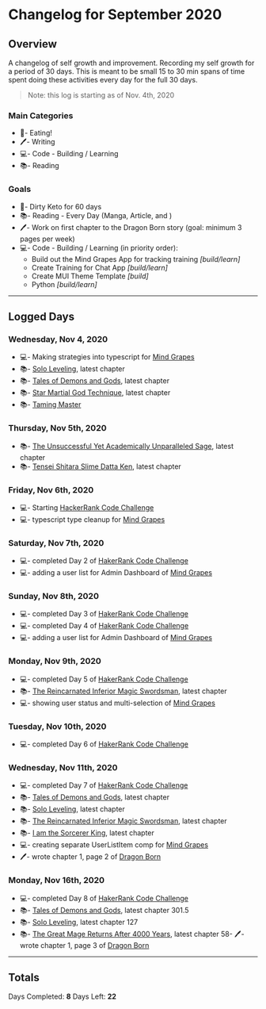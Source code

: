 # Changelog for September 2020

## Overview

A changelog of self growth and improvement. Recording my self growth for a period of 30 days. This is meant to be small 15 to 30 min spans of time spent doing these activities every day for the full 30 days.

> Note: this log is starting as of Nov. 4th, 2020

### Main Categories

- 🍎- Eating!
- 🖊- Writing
- 💻- Code - Building / Learning
- 📚- Reading

### Goals

- 🍎- Dirty Keto for 60 days
- 📚- Reading - Every Day (Manga, Article, and )
- 🖊- Work on first chapter to the Dragon Born story (goal: minimum 3 pages per week)
- 💻- Code - Building / Learning (in priority order):
  - Build out the Mind Grapes App for tracking training _[build/learn]_
  - Create Training for Chat App _[build/learn]_
  - Create MUI Theme Template _[build]_
  - Python _[build/learn]_

---

## Logged Days

### Wednesday, Nov 4, 2020

- 💻- Making strategies into typescript for [Mind Grapes](https://github.com/myronschippers/mind-grapes-connect)
- 📚- [Solo Leveling](https://manganelo.com/manga/pn918005), latest chapter
- 📚- [Tales of Demons and Gods](https://manganelo.com/manga/hyer5231574354229), latest chapter
- 📚- [Star Martial God Technique](https://manganelo.com/manga/dtdc220351567737255), latest chapter
- 📚- [Taming Master](https://manganelo.com/manga/ks924647)

### Thursday, Nov 5th, 2020

- 📚- [The Unsuccessful Yet Academically Unparalleled Sage](https://manganelo.com/chapter/ma920724/chapter_7), latest chapter
- 📚- [Tensei Shitara Slime Datta Ken](https://manganelo.com/chapter/dnha19771568647794/chapter_76), latest chapter

### Friday, Nov 6th, 2020

- 💻- Starting [HackerRank Code Challenge](https://www.hackerrank.com/challenges/30-data-types/problem?h_r=next-challenge&h_v=zen)
- 💻- typescript type cleanup for [Mind Grapes](https://github.com/myronschippers/mind-grapes-connect)

### Saturday, Nov 7th, 2020

- 💻- completed Day 2 of [HakerRank Code Challenge](https://www.hackerrank.com/challenges/30-operators/problem?h_r=next-challenge&h_v=zen&h_r=next-challenge&h_v=zen)
- 💻- adding a user list for Admin Dashboard of [Mind Grapes](https://github.com/myronschippers/mind-grapes-connect)

### Sunday, Nov 8th, 2020

- 💻- completed Day 3 of [HakerRank Code Challenge](https://www.hackerrank.com/challenges/30-conditional-statements/problem?h_r=next-challenge&h_v=zen&h_r=next-challenge&h_v=zen&h_r=next-challenge&h_v=zen)
- 💻- completed Day 4 of [HakerRank Code Challenge](https://www.hackerrank.com/challenges/30-class-vs-instance/problem?h_r=next-challenge&h_v=zen&h_r=next-challenge&h_v=zen&h_r=next-challenge&h_v=zen&h_r=next-challenge&h_v=zen)
- 💻- adding a user list for Admin Dashboard of [Mind Grapes](https://github.com/myronschippers/mind-grapes-connect)

### Monday, Nov 9th, 2020

- 💻- completed Day 5 of [HakerRank Code Challenge](https://www.hackerrank.com/challenges/30-loops/problem?h_r=next-challenge&h_v=zen&h_r=next-challenge&h_v=zen&h_r=next-challenge&h_v=zen&h_r=next-challenge&h_v=zen&h_r=next-challenge&h_v=zen)
- 📚- [The Reincarnated Inferior Magic Swordsman](https://manganelo.com/manga/yk923891), latest chapter
- 💻- showing user status and multi-selection of [Mind Grapes](https://github.com/myronschippers/mind-grapes-connect)

### Tuesday, Nov 10th, 2020

- 💻- completed Day 6 of [HakerRank Code Challenge](https://www.hackerrank.com/challenges/30-review-loop/problem)

### Wednesday, Nov 11th, 2020

- 💻- completed Day 7 of [HakerRank Code Challenge](https://www.hackerrank.com/challenges/30-arrays/problem?h_r=next-challenge&h_v=zen)
- 📚- [Tales of Demons and Gods](https://manganelo.com/manga/hyer5231574354229), latest chapter
- 📚- [Solo Leveling](https://manganelo.com/manga/pn918005), latest chapter
- 📚- [The Reincarnated Inferior Magic Swordsman](https://manganelo.com/manga/yk923891), latest chapter
- 📚- [I am the Sorcerer King](https://manganelo.com/manga/rx919523), latest chapter
- 💻- creating separate UserListItem comp for [Mind Grapes](https://github.com/myronschippers/mind-grapes-connect)
- 🖊- wrote chapter 1, page 2 of [Dragon Born](https://docs.google.com/document/d/1pg2ppQ2P12DnF0DVMgQyhgfD2YStzUblzkLQP41Kjhw/edit?usp=sharing)

### Monday, Nov 16th, 2020

- 💻- completed Day 8 of [HakerRank Code Challenge](https://www.hackerrank.com/challenges/30-dictionaries-and-maps/problem?h_r=next-challenge&h_v=zen&h_r=next-challenge&h_v=zen)
- 📚- [Tales of Demons and Gods](https://manganelo.com/manga/hyer5231574354229), latest chapter 301.5
- 📚- [Solo Leveling](https://manganelo.com/manga/pn918005), latest chapter 127
- 📚- [The Great Mage Returns After 4000 Years](https://manganelo.com/manga/go922760), latest chapter 58- 🖊- wrote chapter 1, page 3 of [Dragon Born](https://docs.google.com/document/d/1pg2ppQ2P12DnF0DVMgQyhgfD2YStzUblzkLQP41Kjhw/edit?usp=sharing)

---

## Totals

Days Completed: **8**
Days Left: **22**
